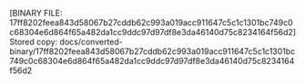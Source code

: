 [BINARY FILE: 17ff8202feea843d58067b27cddb62c993a019acc911647c5c1c1301bc749c0c68304e6d864f65a482da1cc9ddc97d97df8e3da46140d75c8234164f56d2]
Stored copy: docs/converted-binary/17ff8202feea843d58067b27cddb62c993a019acc911647c5c1c1301bc749c0c68304e6d864f65a482da1cc9ddc97d97df8e3da46140d75c8234164f56d2
